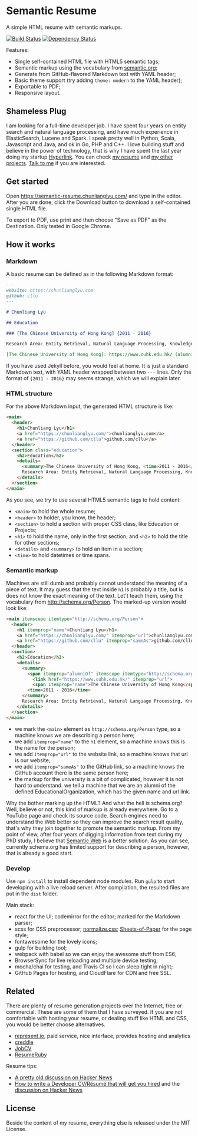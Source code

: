 # Semantic Resume

A simple HTML resume with semantic markups.

[![Build Status](https://travis-ci.org/cllu/Semantic-Resume.svg?branch=master)](https://travis-ci.org/cllu/Semantic-Resume)
[![Dependency Status](https://gemnasium.com/cllu/Semantic-Resume.svg)](https://gemnasium.com/cllu/Semantic-Resume)

Features:

- Single self-contained HTML file with HTML5 semantic tags;
- Semantic markup using the vocabulary from [semantic.org](https://semantic.org);
- Generate from GitHub-flavored Markdown text with YAML header;
- Basic theme support (try adding `theme: modern` to the YAML header);
- Exportable to PDF;
- Responsive layout.

## Shameless Plug
I am looking for a full-time developer job.
I have spent four years on entity search and natural language processing,
  and have much experience in ElasticSearch, Lucene and Spark.
I speak pretty well in Python, Scala, Javascript and Java,
  and ok in Go, PHP and C++.
I love building stuff and believe in the power of technology,
  that is why I have spent the last year doing my startup [Hyperlink](https://hyperlinkapp.com).
You can check [my resume](https://chunlianglyu.com/resume/)
  and [my other projects](https://chunlianglyu.com/projects/).
<a href="mailto:hi@chunlianglyu.com">Talk to me</a> if you are interested.

## Get started

Open https://semantic-resume.chunlianglyu.com/ and type in the editor.
After you are done, click the Download button to download a self-contained single HTML file.

To export to PDF, use print and then choose "Save as PDF" as the Destination.
Only tested in Google Chrome.

## How it works

### Markdown

A basic resume can be defined as in the following Markdown format:

```markdown
---
website: https://chunlianglyu.com
github: cllu
---

# Chunliang Lyu

## Education

### [The Chinese University of Hong Kong] {2011 - 2016}

Research Area: Entity Retrieval, Natural Language Processing, Knowledge Graph.

[The Chinese University of Hong Kong]: https://www.cuhk.edu.hk/ (alumniOf)
```

If you have used Jekyll before, you would feel at home.
It is just a standard Markdown text, with YAML header wrapped between two `---` lines.
Only the format of `{2011 - 2016}` may seems strange, which we will explain later.

### HTML structure

For the above Markdown input,
  the generated HTML structure is like:

```html
<main>
  <header>
    <h1>Chunliang Lyu</h1>
    <a href="https://chunlianglyu.com/">chunlianglyu.com</a>
    <a href="https://github.com/cllu">github.com/cllu</a>
  </header>
  <section class="education">
    <h2>Education</h2>
    <details>
      <summary>The Chinese University of Hong Kong, <time>2011 - 2016</time></summary>
      Research Area: Entity Retrieval, Natural Language Processing, Knowledge Graph.
    </details>
  </section>
</main>
```

As you see,
  we try to use several HTML5 semantic tags to hold content:

- `<main>` to hold the whole resume;
- `<header>` to holder, you know, the header;
- `<section>` to hold a section with proper CSS class, like Education or Projects;
- `<h1>` to hold the name, only in the first section; and `<h2>` to hold the title for other sections;
- `<details>` and `<summary>` to hold an item in a section;
- `<time>` to hold datetimes or time spans.

### Semantic markup

Machines are still dumb
  and probably cannot understand the meaning of a piece of text.
It may guess that the text inside `h1` is probably a title,
  but is does not know the exact meaning of the text.
Let't teach them, using the vocabulary from http://schema.org/Person.
The marked-up version would look like:

```html
<main itemscope itemtype="http://schema.org/Person">
  <header>
    <h1 itemprop="name">Chunliang Lyu</h1>
    <a href="https://chunlianglyu.com/" itemprop="url">chunlianglyu.com</a>
    <a href="https://github.com/cllu" itemprop="sameAs">github.com/cllu</a>
  </header>
  <section>
    <h2>Education</h2>
    <details>
      <summary>
        <span itemprop="alumniOf" itemscope itemtype="http://schema.org/EducationalOrganization">
          <link href="https://www.cuhk.edu.hk/" itemprop="url">
          <span itemprop="name">The Chinese University of Hong Kong</span>, 
        <time>2011 - 2016</time>
      </summary>
      Research Area: Entity Retrieval, Natural Language Processing, Knowledge Graph.
    </details>
  </section>
</main>
```

- we mark the `<main>` element as `http://schema.org/Person` type, so a machine knows we are describing a person here;
- we add `itemprop="name"` to the `h1` element, so a machine knows this is the name for the person;
- we add `itemprop="url"` to the website link, so a machine knows that url is our website;
- we add `itemprop="sameAs"` to the GitHub link, so a machine knows the GitHub account there is the same person here;
- the markup for the university is a bit of complicated, however it is not hard to understand.
  we tell a machine that we are an alumni of the defined EducationalOrganization,
  which has the given name and url link.

Why the bother marking up the HTML?
And what the hell is schema.org?
Well, believe or not, this kind of markup is already everywhere.
Go to a YouTube page and check its source code.
Search engines need to understand the Web better so they can improve the search result quality,
  that's why they join together to promote the semantic markup.
From my point of view,
  after four years of digging information from text during my PhD study,
  I believe that [Semantic Web](https://en.wikipedia.org/wiki/Semantic_Web) is a better solution.
As you can see, currently schema.org has limited support for describing a person,
  however, that is already a good start.
  
### Develop

Use `npm install` to install dependent node modules.
Run `gulp` to start developing with a live reload server.
After compilation, the resulted files are put in the `dist` folder.

Main stack:

- react for the UI; codemirror for the editor; marked for the Markdown parser;
- scss for CSS preprocessor; [normalize.css](https://github.com/necolas/normalize.css); [Sheets-of-Paper](https://github.com/delight-im/HTML-Sheets-of-Paper) for the page style;
- fontawesome for the lovely icons;
- gulp for building tool;
- webpack with babel so we can enjoy the awesome stuff from ES6;
- BrowserSync for live reloading and multiple device testing;
- mocha/chai for testing, and Travis CI so I can sleep tight in night;
- GitHub Pages for hosting, and CloudFlare for CDN and free SSL.

## Related

There are plenty of resume generation projects over the Internet, free or commercial.
These are some of them that I have surveyed.
If you are not comfortable with hosting your resume,
  or dealing stuff like HTML and CSS, you would be better choose alternatives.

- [represent.io](https://represent.io), paid service, nice interface, provides hosting and analytics
- [creddle](http://creddle.io/)
- [JobCV](http://www.jobcv.me/)
- [ResumeRuby](https://resumeruby.com)

Resume tips:

- [A pretty old discussion on Hacker News](https://news.ycombinator.com/item?id=903280)
- [How to write a Developer CV/Résumé that will get you hired](http://www.slideshare.net/perlcareers/how-to-write-a-developer-cvrsum-that-will-get-you-hired) 
  and the [discussion on Hacker News](https://news.ycombinator.com/item?id=8582793)

## License

Beside the content of my resume, everything else is released under the MIT License.
